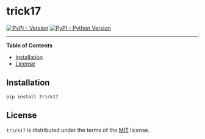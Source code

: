 # trick17

[![PyPI - Version](https://img.shields.io/pypi/v/trick17.svg)](https://pypi.org/project/trick17)
[![PyPI - Python Version](https://img.shields.io/pypi/pyversions/trick17.svg)](https://pypi.org/project/trick17)

-----

**Table of Contents**

- [Installation](#installation)
- [License](#license)

## Installation

```console
pip install trick17
```

## License

`trick17` is distributed under the terms of the [MIT](https://spdx.org/licenses/MIT.html) license.
